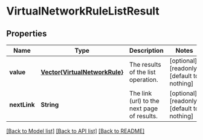 # VirtualNetworkRuleListResult


## Properties
Name | Type | Description | Notes
------------ | ------------- | ------------- | -------------
**value** | [**Vector{VirtualNetworkRule}**](VirtualNetworkRule.md) | The results of the list operation. | [optional] [readonly] [default to nothing]
**nextLink** | **String** | The link (url) to the next page of results. | [optional] [readonly] [default to nothing]


[[Back to Model list]](../README.md#models) [[Back to API list]](../README.md#api-endpoints) [[Back to README]](../README.md)


